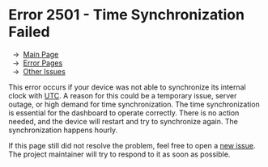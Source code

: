 # Error 2501 - Time Synchronization Failed

&nbsp;&nbsp;→ &nbsp;[Main Page](../)  
&nbsp;&nbsp;→ &nbsp;[Error Pages](../errors)  
&nbsp;&nbsp;→ &nbsp;[Other Issues](https://github.com/smolinde/iot-dashboard/issues)

This error occurs if your device was not able to synchronize its internal clock with [UTC](https://en.wikipedia.org/wiki/Coordinated_Universal_Time). A reason for this could be a temporary issue, server outage, or high demand for time synchronization. The time synchronization is essential for the dashboard to operate correctly. There is no action needed, and the device will restart and try to synchronize again. The synchronization happens hourly. 

If this page still did not resolve the problem, feel free to open a [new issue](https://github.com/smolinde/iot-dashboard/issues/new?template=BLANK_ISSUE). The project maintainer will try to respond to it as soon as possible.